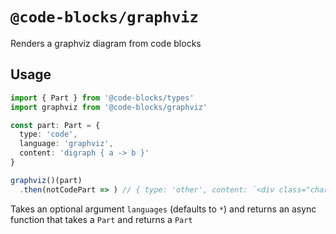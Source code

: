 # `@code-blocks/graphviz`

Renders a graphviz diagram from code blocks

## Usage

```ts
import { Part } from '@code-blocks/types'
import graphviz from '@code-blocks/graphviz'

const part: Part = {
  type: 'code',
  language: 'graphviz',
  content: 'digraph { a -> b }'
}

graphviz()(part)
  .then(notCodePart => ) // { type: 'other', content: `<div class="chart"><svg>...</svg></div>` }
```

Takes an optional argument `languages` (defaults to `*`) and returns an async function that takes a `Part` and returns a `Part`
